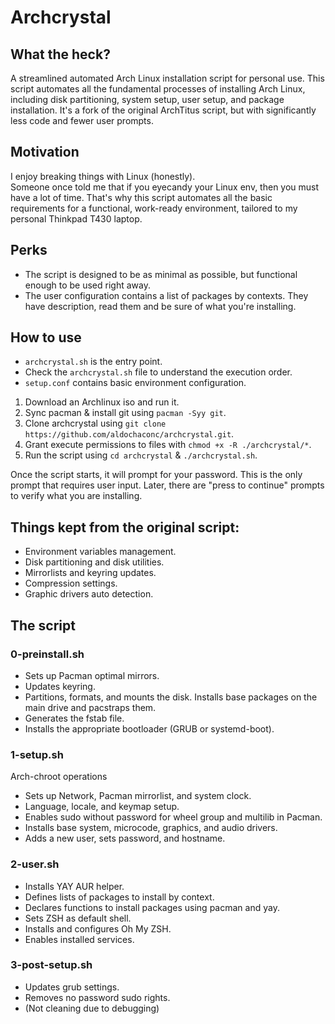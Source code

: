 # Archcrystal

## What the heck?

A streamlined automated Arch Linux installation script for personal use.
This script automates all the fundamental processes of installing Arch Linux, including disk partitioning, system setup, user setup, and package installation.
It's a fork of the original ArchTitus script, but with significantly less code and fewer user prompts.

## Motivation

I enjoy breaking things with Linux (honestly).  
Someone once told me that if you eyecandy your Linux env, then you must have a lot of time.
That's why this script automates all the basic requirements for a functional, work-ready environment, tailored to my personal Thinkpad T430 laptop.

## Perks

- The script is designed to be as minimal as possible, but functional enough to be used right away.
- The user configuration contains a list of packages by contexts. They have description, read them and be sure of what you're installing.

## How to use

- `archcrystal.sh` is the entry point.
- Check the `archcrystal.sh` file to understand the execution order.
- `setup.conf` contains basic environment configuration.

1. Download an Archlinux iso and run it.
2. Sync pacman & install git using `pacman -Syy git`.
3. Clone archcrystal using `git clone https://github.com/aldochaconc/archcrystal.git`.
4. Grant execute permissions to files with `chmod +x -R ./archcrystal/*`.
5. Run the script using `cd archcrystal` & `./archcrystal.sh`.

Once the script starts, it will prompt for your password.
This is the only prompt that requires user input.
Later, there are "press to continue" prompts to verify what you are installing.

## Things kept from the original script:

- Environment variables management.
- Disk partitioning and disk utilities.
- Mirrorlists and keyring updates.
- Compression settings.
- Graphic drivers auto detection.


## The script
### 0-preinstall.sh

- Sets up Pacman optimal mirrors.
- Updates keyring.
- Partitions, formats, and mounts the disk.
  Installs base packages on the main drive and pacstraps them.
- Generates the fstab file.
- Installs the appropriate bootloader (GRUB or systemd-boot).

### 1-setup.sh

Arch-chroot operations

- Sets up Network, Pacman mirrorlist, and system clock.
- Language, locale, and keymap setup.
- Enables sudo without password for wheel group and multilib in Pacman.
- Installs base system, microcode, graphics, and audio drivers.
- Adds a new user, sets password, and hostname.

### 2-user.sh

- Installs YAY AUR helper.
- Defines lists of packages to install by context.
- Declares functions to install packages using pacman and yay.
- Sets ZSH as default shell.
- Installs and configures Oh My ZSH.
- Enables installed services.

### 3-post-setup.sh

- Updates grub settings.
- Removes no password sudo rights.
- (Not cleaning due to debugging)
